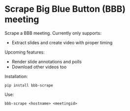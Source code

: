 # Scrape Big Blue Button (BBB) meeting

Scrape a BBB meeting. Currently only supports:

 - Extract slides and create video with proper timing

Upcoming features:

 - Render slide annotations and polls
 - Download other videos too

Installation:

```
pip install bbb-scrape
```

Use:

```
bbb-scrape <hostname> <meetingid>
```